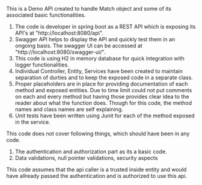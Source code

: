 This is a Demo API created to handle Match object and some of its associated basic functionalities.

1. The code is developer in spring boot as a REST API which is exposing its API's at "http://localhost:8080/api".
2. Swagger API helps to display the API and quickly test them in an ongoing basis. The swagger UI can be accessed at "http://localhost:8080/swagger-ui/".
3. This code is using H2 in memory database for quick integration with logger functionalities.
4. Individual Controller, Entity, Services have been created to maintain separation of durties and to keep the exposed code in a separate class.
5. Proper placeholders are in place for providing documentation of each method and exposed entities. Due to time limit could not put comments on each and every method but having those provides clear idea to the reader about what the function does. Though for this code, the method names and class names are self explaining.
6. Unit tests have been written using Junit for each of the method exposed in the service.

This code does not cover following things, which should have been in any code.
1. The authentication and authorization part as its a basic code.
2. Data validations, null pointer validations, security aspects

This code assumes that the api caller is a trusted inside entity and would have allready passed the authentication and is authorized to use this api.
